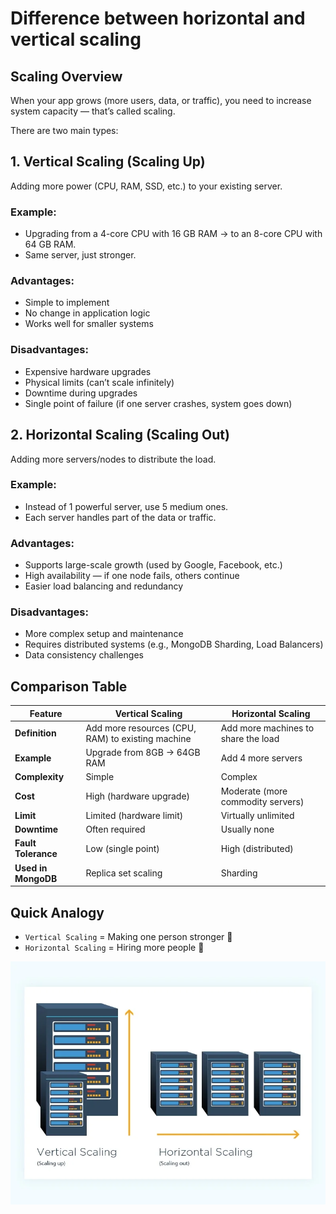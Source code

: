 # Difference between horizontal and vertical scaling

## Scaling Overview
When your app grows (more users, data, or traffic), you need to increase system capacity — that’s called scaling.

There are two main types:

## 1. Vertical Scaling (Scaling Up)
Adding more power (CPU, RAM, SSD, etc.) to your existing server.

### Example:
- Upgrading from a 4-core CPU with 16 GB RAM → to an 8-core CPU with 64 GB RAM.
- Same server, just stronger.

### Advantages:
- Simple to implement
- No change in application logic
- Works well for smaller systems

### Disadvantages:
- Expensive hardware upgrades
- Physical limits (can’t scale infinitely)
- Downtime during upgrades
- Single point of failure (if one server crashes, system goes down)


## 2. Horizontal Scaling (Scaling Out)
Adding more servers/nodes to distribute the load.

### Example:
- Instead of 1 powerful server, use 5 medium ones.
- Each server handles part of the data or traffic.

### Advantages:
- Supports large-scale growth (used by Google, Facebook, etc.)
- High availability — if one node fails, others continue
- Easier load balancing and redundancy

### Disadvantages:
- More complex setup and maintenance
- Requires distributed systems (e.g., MongoDB Sharding, Load Balancers)
- Data consistency challenges

## Comparison Table
| Feature             | Vertical Scaling                                  | Horizontal Scaling                  |
| ------------------- | ------------------------------------------------- | ----------------------------------- |
| **Definition**      | Add more resources (CPU, RAM) to existing machine | Add more machines to share the load |
| **Example**         | Upgrade from 8GB → 64GB RAM                       | Add 4 more servers                  |
| **Complexity**      | Simple                                            | Complex                             |
| **Cost**            | High (hardware upgrade)                           | Moderate (more commodity servers)   |
| **Limit**           | Limited (hardware limit)                          | Virtually unlimited                 |
| **Downtime**        | Often required                                    | Usually none                        |
| **Fault Tolerance** | Low (single point)                                | High (distributed)                  |
| **Used in MongoDB** | Replica set scaling                               | Sharding                            |

## Quick Analogy
- `Vertical Scaling` = Making one person stronger 💪
- `Horizontal Scaling` = Hiring more people 👥

![alt text](image.png)